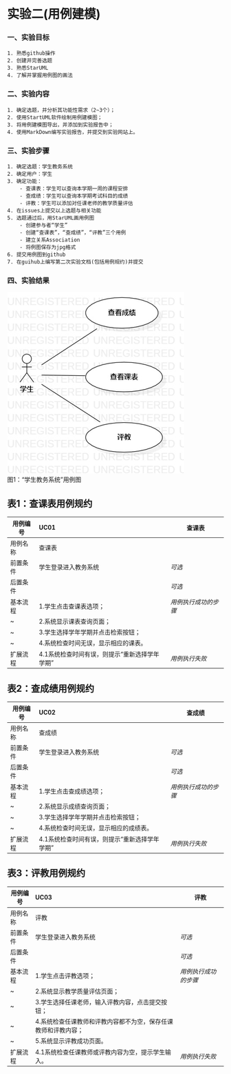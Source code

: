 # 实验二(用例建模)

### 一、实验目标
    1. 熟悉github操作  
    2. 创建并完善选题  
    3. 熟悉StarUML  
    4. 了解并掌握用例图的画法  

### 二、实验内容
    1. 确定选题，并分析其功能性需求（2~3个）；
    2. 使用StartUML软件绘制用例建模图；
    3. 将用例建模图导出，并添加到实验报告中；
    4. 使用MarkDown编写实验报告，并提交到实验网站上。

### 三、实验步骤
    1. 确定选题：学生教务系统  
    2. 确定用户：学生  
    3. 确定功能：  
        - 查课表：学生可以查询本学期一周的课程安排  
        - 查成绩：学生可以查询本学期考试科目的成绩 
        - 评教：学生可以添加对任课老师的教学质量评估
    4. 在issues上提交以上选题与相关功能
    5. 选题通过后，用StarUML画用例图
        - 创建参与者“学生”
        - 创建“查课表”，“查成绩”，“评教”三个用例
        - 建立关系Association
        - 将例图保存为jpg格式  
    6. 提交用例图到github  
    7. 在guihub上编写第二次实验文档(包括用例规约)并提交  

### 四、实验结果
![用例建模图](./UseCaseDiagram1.jpg)  
图1：“学生教务系统”用例图

## 表1：查课表用例规约

用例编号  | UC01 | 查课表  
-|:-|-  
用例名称  | 查课表  |   
前置条件  | 学生登录进入教务系统     |*可选*  
后置条件  |      |*可选*   
基本流程  | 1.学生点击查课表选项；  |*用例执行成功的步骤*  
~| 2.系统显示课表查询页面；  |  
~| 3.学生选择学年学期并点击检索按钮；| 
~| 4.系统检查时间无误，显示相应的课表。 |
扩展流程  | 4.1系统检查时间有误，则提示“重新选择学年学期”    |*用例执行失败*


## 表2：查成绩用例规约

用例编号  | UC02 | 查成绩  
-|:-|-  
用例名称  | 查成绩  |   
前置条件  | 学生登录进入教务系统     |*可选*  
后置条件  |      |*可选*   
基本流程  | 1.学生点击查成绩选项；  |*用例执行成功的步骤*  
~| 2.系统显示成绩查询页面；| 
~| 3.学生选择学年学期并点击检索按钮；  |   
~| 4.系统检查时间无误，显示相应的成绩表。 |
扩展流程  | 4.1系统检查时间有误，则提示“重新选择学年学期”    |*用例执行失败*     


## 表3：评教用例规约

用例编号  | UC03 | 评教  
-|:-|-  
用例名称  | 评教  |   
前置条件  | 学生登录进入教务系统     |*可选*  
后置条件  |      |*可选*   
基本流程  | 1.学生点击评教选项；  |*用例执行成功的步骤*  
~| 2.系统显示教学质量评估页面；  |   
~| 3.学生选择任课老师，输入评教内容，点击提交按钮； | 
~| 4.系统检查任课教师和评教内容都不为空，保存任课教师和评教内容； | 
~| 5.系统显示评教成功页面。 |
扩展流程  | 4.1系统检查任课教师或评教内容为空，提示学生输入。 |*用例执行失败* 


